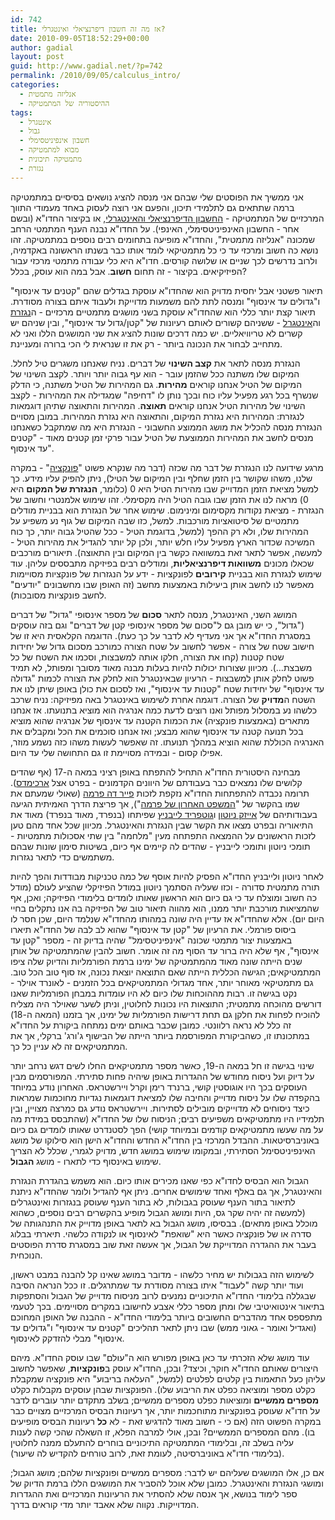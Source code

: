 ```yaml
---
id: 742
title: אז מה זה חשבון דיפרנציאלי ואינטגרלי?
date: 2010-09-05T18:52:29+00:00
author: gadial
layout: post
guid: http://www.gadial.net/?p=742
permalink: /2010/09/05/calculus_intro/
categories:
  - אנליזה מתמטית
  - ההיסטוריה של המתמטיקה
tags:
  - אינטגרל
  - גבול
  - חשבון אינפיניטסימלי
  - מבוא למתמטיקה
  - מתמטיקה תיכונית
  - נגזרת
---
```

אני ממשיך את הפוסטים שלי שבהם אני מנסה להציג נושאים בסיסיים במתמטיקה ברמה שתתאים גם לתלמידי תיכון, והפעם אני רוצה לעסוק באחד מעמודי התווך המרכזיים של המתמטיקה - [החשבון הדיפרנציאלי והאינטגרלי](http://he.wikipedia.org/wiki/%D7%97%D7%A9%D7%91%D7%95%D7%9F_%D7%90%D7%99%D7%A0%D7%A4%D7%99%D7%A0%D7%99%D7%98%D7%A1%D7%99%D7%9E%D7%9C%D7%99), או בקיצור החדו"א (ובשם אחר - החשבון האינפיניטסימלי, האינפי). על החדו"א נבנה הענף המתמטי הרחב שמכונה "אנליזה מתמטית", והחדו"א מופיעה בתחומים רבים נוספים במתמטיקה. זהו נושא כה חשוב ומרכזי עד כי כל מתמטיקאי לומד אותו כבר בשנתו הראשונה באקדמיה, ולרוב נדרשים לכך שניים או שלושה קורסים. חדו"א היא כלי עבודה מתמטי מרכזי עבור הפיזיקיאים. בקיצור - זה תחום **חשוב**. אבל במה הוא עוסק, בכלל?

תיאור פשטני אבל יחסית מדויק הוא שהחדו"א עוסקת בגדלים שהם "קטנים עד אינסוף" ו"גדולים עד אינסוף" ומנסה לתת להם משמעות מדוייקת ולעבוד איתם בצורה מסודרת. תיאור קצת יותר כללי הוא שהחדו"א עוסקת בשני מושגים מתמטיים מרכזיים - ה[נגזרת](http://he.wikipedia.org/wiki/%D7%A0%D7%92%D7%96%D7%A8%D7%AA) וה[אינטגרל](http://he.wikipedia.org/wiki/%D7%90%D7%99%D7%A0%D7%98%D7%92%D7%A8%D7%9C) - ששניהם קשורים לאותם רעיונות של "קטן/גדול עד אינסוף", ובין שניהם יש קשרים לא טריוויאליים. יש כמה דרכים שונות להציג את שני המושגים הללו ואני לא מתחייב לבחור את הנכונה ביותר - רק את זו שנראית לי הכי ברורה ומעניינת.

הנגזרת מנסה לתאר את **קצב השינוי** של דברים. נניח שאנחנו משגרים טיל לחלל. המיקום שלו משתנה ככל שהזמן עובר - הוא עף גבוה יותר ויותר. לקצב השינוי של המיקום של הטיל אנחנו קוראים **מהירות**. גם המהירות של הטיל משתנה, כי הדלק שנשרף בכל רגע מפעיל עליו כוח ובכך נותן לו "דחיפה" שמגדילה את המהירות - לקצב השינוי של מהירות הטיל אנחנו קוראים **תאוצה**. המהירות והתאוצה שתיהן דוגמאות לנגזרת: המהירות היא נגזרת המיקום, והתאוצה היא נגזרת המהירות. במובן מסויים הנגזרת מנסה להכליל את מושג הממוצע החשבוני - הנגזרת היא מה שמתקבל כשאנחנו מנסים לחשב את המהירות הממוצעת של הטיל עבור פרקי זמן קטנים מאוד - "קטנים עד אינסוף".

מרגע שידועה לנו הנגזרת של דבר מה שכזה (דבר מה שנקרא פשוט "[פונקציה](http://he.wikipedia.org/wiki/%D7%A4%D7%95%D7%A0%D7%A7%D7%A6%D7%99%D7%94)" - במקרה שלנו, משהו שקושר בין הזמן שחלף ובין המיקום של הטיל), ניתן להפיק עליו מידע. כך למשל מציאת הזמן המדוייק שבו מהירות הטיל היא 0 (כלומר, **הנגזרת של המקום** היא 0) מראה לנו את הזמן שבו גובה הטיל היה מקסימלי. זהו שימוש אלמנטרי וחשוב של הנגזרת - מציאת נקודות מקסימום ומינימום. שימוש אחר של הנגזרת הוא בבניית מודלים מתמטיים של סיטואציות מורכבות. למשל, כזו שבה המיקום של גוף נע משפיע על המהירות שלו, ולא רק ההפך (למשל, בדוגמת הטיל - ככל שהטיל גבוה יותר, כך כוח המשיכה שכדור הארץ מפעיל עליו חלש יותר, ולכן קל יותר להגדיל את מהירות הטיל - למעשה, אפשר לתאר זאת במשוואה כקשר בין המיקום ובין התאוצה). תיאורים מורכבים שכאלו מכונים **משוואות דיפרנציאליות**, ומודלים רבים בפיזיקה מתבססים עליהן. עוד שימוש לנגזרת הוא בבניית **קירובים** לפונקציות - ידע על הנגזרות של פונקציות מסויימות מאפשר לנו לחשב אותן ביעילות באמצעות מחשב (זה האופן שבו מחשבונים "יודעים" לחשב פונקציות מסובכות).

המושג השני, האינטגרל, מנסה לתאר **סכום** של מספר אינסופי "גדול" של דברים ("גדול", כי יש מובן גם ל"סכום של מספר אינסופי קטן של דברים" וגם בזה עוסקים במסגרת החדו"א אך אני מעדיף לא לדבר על כך כעת). הדוגמה הקלאסית היא זו של חישוב שטח של צורה - אפשר לחשוב על שטח הצורה כמורכב מסכום גדול של יחידות שטח קטנות (קחו את הצורה, חלקו אותה למשבצות, וסכמו את השטח של כל משבצת&#8230;). מכיוון שצורות יכולות להיות בעלות מבנה מאוד מסובך ומפותל, לא תמיד פשוט לחלק אותן למשבצות - הרעיון שבאינטגרל הוא לחלק את הצורה לכמות "גדולה עד אינסוף" של יחידות שטח "קטנות עד אינסוף", ואז לסכום את כולן באופן שיתן לנו את השטח ה**מדויק** של הצורה. דוגמה אחרת לשימוש באינטגרל באה מפיזיקה: נניח שרכב כלשהו נע במסלול מפותל ואנו רוצים לדעת כמה אנרגיה הוא מוציא בתנועתו. אז אנחנו מתארים (באמצעות פונקציה) את הכמות הקטנה עד אינסוף של אנרגיה שהוא מוציא בכל תנועה קטנה עד אינסוף שהוא מבצע; ואז אנחנו סוכמים את הכל ומקבלים את האנרגיה הכוללת שהוא הוציא במהלך תנועתו. זה שאפשר לעשות משהו כזה נשמע מוזר, אפילו קסום - ובמידה מסויימת זו גם התחושה שלי עד היום.

מבחינה היסטורית החדו"א התחיל להתפתח באופן רציני במאה ה-17 (אף שהדים קלושים שלו נמצאים כבר בעבודתם של היוונים הקדמונים - בפרט אצל [ארכימדס](http://he.wikipedia.org/wiki/%D7%90%D7%A8%D7%9B%D7%99%D7%9E%D7%93%D7%A1)). תרומה נכבדה להתפתחות החדו"א נזקפת לזכות [פייר דה פרמה](http://he.wikipedia.org/wiki/%D7%A4%D7%99%D7%99%D7%A8_%D7%93%D7%94_%D7%A4%D7%A8%D7%9E%D7%94) (שאולי שמעתם את שמו בהקשר של "[המשפט האחרון של פרמה](http://he.wikipedia.org/wiki/%D7%94%D7%9E%D7%A9%D7%A4%D7%98_%D7%94%D7%90%D7%97%D7%A8%D7%95%D7%9F_%D7%A9%D7%9C_%D7%A4%D7%A8%D7%9E%D7%94)"), אך פריצת הדרך האמיתית הגיעה בעבודותיהם של [אייזק ניוטון](http://he.wikipedia.org/wiki/%D7%90%D7%99%D7%99%D7%96%D7%A7_%D7%A0%D7%99%D7%95%D7%98%D7%95%D7%9F) ו[גוטפריד לייבניץ](http://he.wikipedia.org/wiki/%D7%92%D7%95%D7%98%D7%A4%D7%A8%D7%99%D7%93_%D7%95%D7%99%D7%9C%D7%94%D7%9C%D7%9D_%D7%9C%D7%99%D7%99%D7%91%D7%A0%D7%99%D7%A5) שפיתחו (בנפרד, מאוד בנפרד) מאוד את התיאוריה ובפרט מצאו את הקשר שבין הנגזרת והאינטגרל. מכיוון שכל אחד מהם טען לזכות הראשונים על ההמצאה התפתחה מעין "מלחמה" בין שתי אסכולות מתמטיות - תומכי ניוטון ותומכי לייבניץ - שהדים לה קיימים אף כיום, בשיטות סימון שונות שבהם משתמשים כדי לתאר נגזרות.

לאחר ניוטון ולייבניץ החדו"א הפסיק להיות אוסף של כמה טכניקות מבודדות והפך להיות תורה מתמטית סדורה - וכזו שעליה הסתמך ניוטון במודל הפיזיקלי שהציע לעולם (מודל כה חשוב ומוצלח עד כי גם כיום הוא הראשון שאותו לומדים בלימודי הפיזיקה; ואכן, אף שהמציאות מורכבת יותר ממנו, הוא מהווה תיאור טוב של הפיזיקה בה אנו נתקלים בחיי היום יום). אלא שהחדו"א אז עדיין היה שונה במהותו מהחדו"א שנלמד היום, שכן חסר לו ביסוס פורמלי. את הרעיון של "קטן עד אינסוף" שהוא לב לבה של החדו"א תיארו באמצעות יצור מתמטי שכונה "אינפיניטסימל" שהיה בדיוק זה - מספר "קטן עד אינסוף", אף שלא היה ברור עד הסוף מה זה אומר. חשוב להבין שהמתמטיקה של אותן שנים הייתה שונה מאוד מהמתמטיקה של ימינו ברמת הפורמליות והדיוק שלה ציפו המתמטיקאים; הגישה הכללית הייתה שאם התוצאה יוצאת נכונה, אז סוף טוב הכל טוב. גם מתמטיקאי מאוחר יותר, אחד מגדולי המתמטיקאים בכל הזמנים - לאונרד אוילר - נקט בגישה זו. רבות מההוכחות שלו כיום לא היו עומדות במבחן הפורמליות שאנו דורשים מהוכחה מתמטית; התוצאות היו נכונות לחלוטין, וניתן לשער שאוילר היה מצליח להוכיח לפחות את חלקן גם תחת דרישות הפורמליות של ימינו, אך בזמנו (המאה ה-18) זה כלל לא נראה רלוונטי. כמובן שכבר באותם ימים נמתחה ביקורת על החדו"א במתכונתו זו, כשהביקורת המפורסמת ביותר הייתה של הבישוף ג'ורג' ברקלי, אך את המתמטיקאים זה לא עניין כל כך.

שינוי בגישה זו חל במאה ה-19, כאשר מספר מתמטיקאים החלו לשים דגש נרחב יותר על דיוק ועל ניסוח מחודש של ההגדרות באופן שיהיה פחות סתירתי. המפורסמים מבין העוסקים בכך היו אוגוסטין קושי, ברנרד רימן וקרל ויירשטראס. האחרון נודע במיוחד בהקפדה שלו על ניסוח מדוייק והחיבה שלו למציאת דוגמאות נגדיות מחוכמות שמראות כיצד ניסוחים לא מדוייקים מובילים לסתירות. ויירשטראס נודע גם כמרצה מצויין, ובין תלמידיו היו מתמטיקאים משפיעים רבים; הניסוח שלו של החדו"א (שהתבסס במידת מה על מה שעשו מתמטיקאים קודמים ובמיוחד קושי) הפך לסטנדרט שאותו לומדים גם כיום באוניברסיטאות. ההבדל המרכזי בין החדו"א החדש והחדו"א הישן הוא סילוקו של מושג האינפיניטסימל הסתירתי, ובמקומו שימוש במושג חדש, מדויק לגמרי, שכלל לא הצריך שימוש באינסוף כדי לתארו - מושג **הגבול**.

הגבול הוא הבסיס לחדו"א כפי שאנו מכירים אותו כיום. הוא משמש בהגדרת הנגזרת והאינטגרל, אך גם באלף ואחד שימושים אחרים. ניתן אף להגדיל ולומר שהחדו"א ניתנת לתיאור בתור הענף שעוסק בגבולות, לא בתור הענף שעוסק בנגזרות ואינטגרלים (למעשה זה יהיה שקר גס, היות ומושג הגבול מופיע בהקשרים רבים נוספים, כשהוא מוכלל באופן מתאים). בבסיסו, מושג הגבול בא לתאר באופן מדוייק את התנהגותה של סדרה או של פונקציה כאשר היא "שואפת" לאינסוף או לנקודה כלשהי. תיארתי בבלוג בעבר את ההגדרה המדוייקת של הגבול, אך אעשה זאת שוב במסגרת סדרת הפוסטים הנוכחית.

לשימוש הזה בגבולות יש מחיר כלשהו - מדובר במושג שאינו קל להבנה במבט ראשון, ועוד יותר קשה "לעבוד" איתו בצורה מסודרת עד שמתרגלים. זו ככל הנראה הסיבה שבגללה בלימודי החדו"א התיכוניים נמנעים לרוב מניסוח מדוייק של הגבול והסתפקות בתיאור אינטואיטיבי שלו ומתן מספר כללי אצבע לחישובו במקרים מסויימים. בכך לטעמי מתפספס אחד מהדברים החשובים ביותר בלימודי החדו"א - ההבנה של האופן המחוכם (ואגדיל ואומר - גאוני ממש) שבו ניתן לתאר תהליכים "קטנים עד אינסוף" ו"גדולים עד אינסוף" מבלי להזדקק לאינסוף.

עוד מושג שלא הזכרתי עד כאן באופן מפורש הוא ה"עולם" שבו עוסק החדו"א. מיהם היצורים שאותם החדו"א חוקר, וכיצד? ובכן, החדו"א עוסק ב**פונקציות**, שאפשר לחשוב עליהן כעל התאמות בין קלטים לפלטים (למשל, "העלאה בריבוע" היא פונקציה שמקבלת כקלט מספר ומוציאה כפלט את הריבוע שלו). הפונקציות שבהן עוסקים מקבלות כקלט **מספרים ממשיים** ומוציאות כפלט מספרים ממשיים; בשלב מתקדם יותר עוברים לדבר על חדו"א שעוסק בפונקציות מתוחכמות יותר, אך רעיונות הבסיס המרכזיים מצויים כבר במקרה הפשוט הזה (אם כי - חשוב מאוד להדגיש זאת - לא **כל** רעיונות הבסיס מופיעים בו). מהם המספרים הממשיים? ובכן, אולי למרבה הפלא, זו השאלה שהכי קשה לענות עליה בשלב זה, ובלימודי המתמטיקה התיכוניים בוחרים להתעלם ממנה לחלוטין (בלימודי חדו"א באוניברסיטה, לעומת זאת, לרוב טורחים להקדיש לה שיעור).

אם כן, אלו המושגים שעליהם יש לדבר: מספרים ממשיים ופונקציות שלהם; מושג הגבול; ומושגי הנגזרת והאינטגרל. כמובן שלא אוכל להסביר את המושגים הללו ברמת הדיוק של ספר לימוד בנושא, אך אנסה שלא להסתיר את הרעיונות המרכזיים ואת ההגדרות המדוייקות. נקווה שלא אאבד יותר מדי קוראים בדרך.